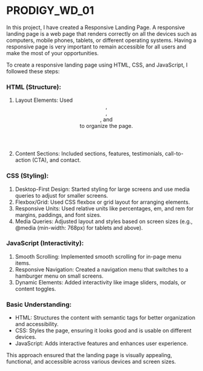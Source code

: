 # PRODIGY_WD_01
In this project, I have created a Responsive Landing Page. A responsive landing page is a web page that renders correctly on all the devices such as computers, mobile phones, tablets, or different operating systems. Having a responsive page is very important to remain accessible for all users and make the most of your opportunities.

To create a responsive landing page using HTML, CSS, and JavaScript, I followed these steps:
### HTML (Structure):
1. Layout Elements: Used <header>, <nav>, <main>, and <footer> to organize the page.
2. Content Sections: Included sections, features, testimonials, call-to-action (CTA), and contact.

### CSS (Styling):
1. Desktop-First Design: Started styling for large screens and use media queries to adjust for smaller screens.
2. Flexbox/Grid: Used CSS flexbox or grid layout for arranging elements.
3. Responsive Units: Used relative units like percentages, em, and rem for margins, paddings, and font sizes.
4. Media Queries: Adjusted layout and styles based on screen sizes (e.g., @media (min-width: 768px) for tablets and above).

### JavaScript (Interactivity):
1. Smooth Scrolling: Implemented smooth scrolling for in-page menu items.
2. Responsive Navigation: Created a navigation menu that switches to a hamburger menu on small screens.
3. Dynamic Elements: Added interactivity like image sliders, modals, or content toggles.

### Basic Understanding:
- HTML: Structures the content with semantic tags for better organization and accessibility.
- CSS: Styles the page, ensuring it looks good and is usable on different devices.
- JavaScript: Adds interactive features and enhances user experience.

This approach ensured that the landing page is visually appealing, functional, and accessible across various devices and screen sizes.
